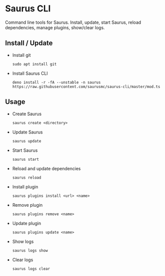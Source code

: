 # Saurus CLI

Command line tools for Saurus. Install, update, start Saurus, reload dependencies, manage plugins, show/clear logs.

## Install / Update

- Install git
      
      sudo apt install git

- Install Saurus CLI

      deno install -r -fA --unstable -n saurus https://raw.githubusercontent.com/saurusmc/saurus-cli/master/mod.ts

## Usage

- Create Saurus

      saurus create <directory>

- Update Saurus

      saurus update

- Start Saurus

      saurus start

- Reload and update dependencies

      saurus reload

- Install plugin

      saurus plugins install <url> <name>

- Remove plugin

      saurus plugins remove <name>

- Update plugin

      saurus plugins update <name>

- Show logs

      saurus logs show

- Clear logs

      saurus logs clear